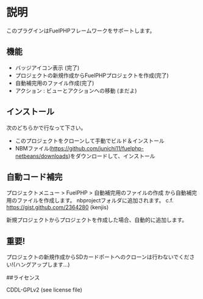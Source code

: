 # 説明

このプラグインはFuelPHPフレームワークをサポートします。

## 機能

- バッジアイコン表示 (完了)
- プロジェクトの新規作成からFuelPHPプロジェクトを作成(完了)
- 自動補完用のファイル作成(完了)
- アクション : ビューとアクションへの移動 (まだよ)

## インストール

次のどちらかで行なって下さい。
- このプロジェクトをクローンして手動でビルド＆インストール
- NBMファイル(https://github.com/junichi11/fuelphp-netbeans/downloads)をダウンロードして、インストール

## 自動コード補完

プロジェクトメニュー > FuelPHP > 自動補完用のファイルの作成 から自動補完用のファイルを作成します。
nbprojectフォルダに追加されます。
c.f. https://gist.github.com/2364280 (kenjis)

新規プロジェクトからプロジェクトを作成した場合、自動的に追加します。

## 重要!
プロジェクトの新規作成からSDカードポートへのクローンは行わないでください!(ハングアップします...)

##ライセンス

CDDL-GPLv2 (see license file)